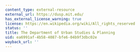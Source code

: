 ```yaml
---
content_type: external-resource
external_url: https://dusp.mit.edu/
has_external_license_warning: true
license: https://en.wikipedia.org/wiki/All_rights_reserved
status: ''
title: The Department of Urban Studies & Planning
uid: ea6991af-4b58-4087-bfe6-04b9f3dbc02e
wayback_url: ''
---
```


